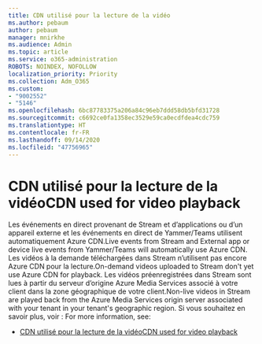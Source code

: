 ```yaml
---
title: CDN utilisé pour la lecture de la vidéo
ms.author: pebaum
author: pebaum
manager: mnirkhe
ms.audience: Admin
ms.topic: article
ms.service: o365-administration
ROBOTS: NOINDEX, NOFOLLOW
localization_priority: Priority
ms.collection: Adm_O365
ms.custom:
- "9002552"
- "5146"
ms.openlocfilehash: 6bc87783375a206a84c96eb7ddd58db5bfd31728
ms.sourcegitcommit: c6692ce0fa1358ec3529e59ca0ecdfdea4cdc759
ms.translationtype: HT
ms.contentlocale: fr-FR
ms.lasthandoff: 09/14/2020
ms.locfileid: "47756965"
---
```

# <a name="cdn-used-for-video-playback"></a><span data-ttu-id="38362-102">CDN utilisé pour la lecture de la vidéo</span><span class="sxs-lookup"><span data-stu-id="38362-102">CDN used for video playback</span></span>

<span data-ttu-id="38362-103">Les événements en direct provenant de Stream et d’applications ou d’un appareil externe et les événements en direct de Yammer/Teams utilisent automatiquement Azure CDN.</span><span class="sxs-lookup"><span data-stu-id="38362-103">Live events from Stream and External app or device live events from Yammer/Teams will automatically use Azure CDN.</span></span> <span data-ttu-id="38362-104">Les vidéos à la demande téléchargées dans Stream n’utilisent pas encore Azure CDN pour la lecture.</span><span class="sxs-lookup"><span data-stu-id="38362-104">On-demand videos uploaded to Stream don't yet use Azure CDN for playback.</span></span> <span data-ttu-id="38362-105">Les vidéos préenregistrées dans Stream sont lues à partir du serveur d’origine Azure Media Services associé à votre client dans la zone géographique de votre client.</span><span class="sxs-lookup"><span data-stu-id="38362-105">Non-live videos in Stream are played back from the Azure Media Services origin server associated with your tenant in your tenant's geographic region.</span></span> <span data-ttu-id="38362-106">Si vous souhaitez en savoir plus, voir : </span><span class="sxs-lookup"><span data-stu-id="38362-106">For more information, see:</span></span>

- [<span data-ttu-id="38362-107">CDN utilisé pour la lecture de la vidéo</span><span class="sxs-lookup"><span data-stu-id="38362-107">CDN used for video playback</span></span>](https://docs.microsoft.com/stream/network-overview#cdn-used-for-video-playback)
